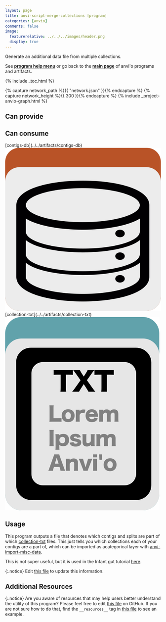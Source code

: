 ```yaml
---
layout: page
title: anvi-script-merge-collections [program]
categories: [anvio]
comments: false
image:
  featurerelative: ../../../images/header.png
  display: true
---
```


Generate an additional data file from multiple collections.

See **[program help menu](../../../../vignette#anvi-script-merge-collections)** or go back to the **[main page](../../)** of anvi'o programs and artifacts.


{% include _toc.html %}
<div id="svg" class="subnetwork"></div>
{% capture network_path %}{{ "network.json" }}{% endcapture %}
{% capture network_height %}{{ 300 }}{% endcapture %}
{% include _project-anvio-graph.html %}


## Can provide

<p style="text-align: left" markdown="1"></p>

## Can consume

<p style="text-align: left" markdown="1"><span class="artifact-r">[contigs-db](../../artifacts/contigs-db) <img src="../../images/icons/DB.png" class="artifact-icon-mini" /></span> <span class="artifact-r">[collection-txt](../../artifacts/collection-txt) <img src="../../images/icons/TXT.png" class="artifact-icon-mini" /></span></p>

## Usage


This program outputs a file that denotes which contigs and splits are part of which <span class="artifact-n">[collection-txt](/software/anvio/help/main/artifacts/collection-txt)</span> files. This just tells you which collections each of your contigs are a part of, which can be imported as  acategorical layer with <span class="artifact-n">[anvi-import-misc-data](/software/anvio/help/main/programs/anvi-import-misc-data)</span>. 

This is not super useful, but it is used in the Infant gut tutorial [here](http://merenlab.org/tutorials/infant-gut/#comparing-multiple-binning-approaches). 


{:.notice}
Edit [this file](https://github.com/merenlab/anvio/tree/master/anvio/docs/programs/anvi-script-merge-collections.md) to update this information.


## Additional Resources



{:.notice}
Are you aware of resources that may help users better understand the utility of this program? Please feel free to edit [this file](https://github.com/merenlab/anvio/tree/master/bin/anvi-script-merge-collections) on GitHub. If you are not sure how to do that, find the `__resources__` tag in [this file](https://github.com/merenlab/anvio/blob/master/bin/anvi-interactive) to see an example.
